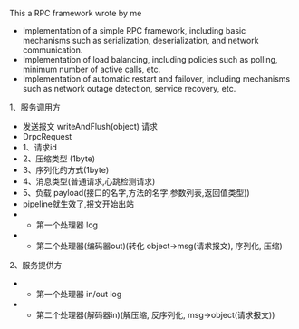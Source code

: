 This a RPC framework wrote by me
* Implementation of a simple RPC framework, including basic mechanisms such as serialization, deserialization, and network communication.
* Implementation of load balancing, including policies such as polling, minimum number of active calls, etc.
* Implementation of automatic restart and failover, including mechanisms such as network outage detection, service recovery, etc.

1、服务调用方
* 发送报文 writeAndFlush(object) 请求
* DrpcRequest
* 1、请求id
* 2、压缩类型 (1byte)
* 3、序列化的方式(1byte)
* 4、消息类型(普通请求,心跳检测请求)
* 5、负载 payload(接口的名字,方法的名字,参数列表,返回值类型))
* pipeline就生效了,报文开始出站
* - 第一个处理器 log
* - 第二个处理器(编码器out)(转化 object->msg(请求报文), 序列化, 压缩)

2、服务提供方
* - 第一个处理器 in/out log
* - 第二个处理器(解码器in)(解压缩, 反序列化, msg->object(请求报文))
